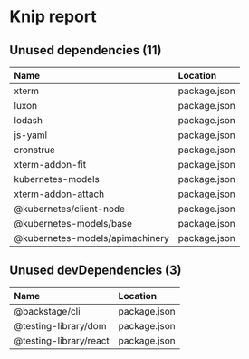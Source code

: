 # Knip report

## Unused dependencies (11)

| Name                            | Location     |
|:--------------------------------|:-------------|
| xterm                           | package.json |
| luxon                           | package.json |
| lodash                          | package.json |
| js-yaml                         | package.json |
| cronstrue                       | package.json |
| xterm-addon-fit                 | package.json |
| kubernetes-models               | package.json |
| xterm-addon-attach              | package.json |
| @kubernetes/client-node         | package.json |
| @kubernetes-models/base         | package.json |
| @kubernetes-models/apimachinery | package.json |

## Unused devDependencies (3)

| Name                   | Location     |
|:-----------------------|:-------------|
| @backstage/cli         | package.json |
| @testing-library/dom   | package.json |
| @testing-library/react | package.json |

